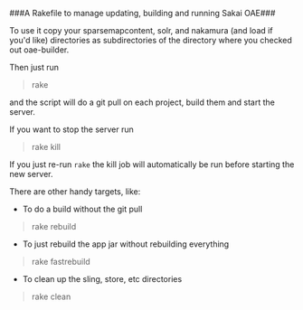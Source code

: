 ###A Rakefile to manage updating, building and running Sakai OAE###

To use it copy your sparsemapcontent, solr, and nakamura (and load if you'd like) directories as subdirectories of the directory where you checked out oae-builder.

Then just run 

> rake

and the script will do a git pull on each project, build them and start the server.

If you want to stop the server run 

> rake kill

If you just re-run `rake` the kill job will automatically be run before starting the new server.

There are other handy targets, like:

* To do a build without the git pull

> rake rebuild

* To just rebuild the app jar without rebuilding everything

> rake fastrebuild

* To clean up the sling, store, etc directories

> rake clean
